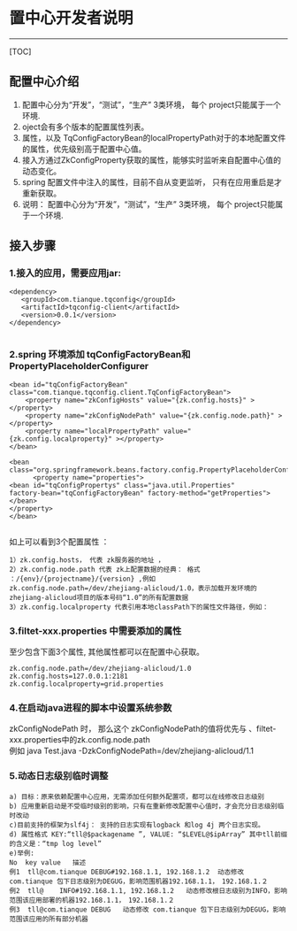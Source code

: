 
<html>
<H1>置中心开发者说明</H1>
</html>



****

[TOC]

## 配置中心介绍


1. 配置中心分为“开发”，“测试”，“生产” 3类环境， 每个 project只能属于一个环境.   
2. oject会有多个版本的配置属性列表。 
3. 属性，以及 TqConfigFactoryBean的localPropertyPath对于的本地配置文件的属性，优先级别高于配置中心值。 
4. 接入方通过ZkConfigProperty获取的属性，能够实时监听来自配置中心值的动态变化。 
5. spring 配置文件中注入的属性，目前不自从变更监听， 只有在应用重启是才重新获取。 
6. 说明： 配置中心分为“开发”，“测试”，“生产” 3类环境， 每个 project只能属于一个环境. 

## 接入步骤 

### 1.接入的应用，需要应用jar: 
``` 
<dependency>
   <groupId>com.tianque.tqconfig</groupId>
   <artifactId>tqconfig-client</artifactId>
   <version>0.0.1</version>
</dependency>
			
```
### 2.spring 环境添加 tqConfigFactoryBean和 PropertyPlaceholderConfigurer 
```    
<bean id="tqConfigFactoryBean" class="com.tianque.tqconfig.client.TqConfigFactoryBean">
	<property name="zkConfigHosts" value="{zk.config.hosts}" ></property>
	<property name="zkConfigNodePath" value="{zk.config.node.path}" ></property>
	<property name="localPropertyPath" value="{zk.config.localproperty}" ></property>	
</bean>	
		
<bean class="org.springframework.beans.factory.config.PropertyPlaceholderConfigurer">
	  <property name="properties">
<bean id="tqConfigPropertys" class="java.util.Properties"								factory-bean="tqConfigFactoryBean" factory-method="getProperties">
</bean>
</property>
</bean>
				

```
如上可以看到3个配置属性 ： 
~~~~
1）zk.config.hosts， 代表 zk服务器的地址 ， 
2）zk.config.node.path 代表 zk上配置数据的经典： 格式 ：/{env}/{projectname}/{version} ,例如zk.config.node.path=/dev/zhejiang-alicloud/1.0，表示加载开发环境的zhejiang-alicloud项目的版本号码“1.0”的所有配置数据 
3）zk.config.localproperty 代表引用本地classPath下的属性文件路径，例如： 
~~~~


### 3.filtet-xxx.properties 中需要添加的属性
至少包含下面3个属性, 其他属性都可以在配置中心获取。 

```
zk.config.node.path=/dev/zhejiang-alicloud/1.0
zk.config.hosts=127.0.0.1:2181
zk.config.localproperty=grid.properties

```
     
					
				


### 4.在启动java进程的脚本中设置系统参数
zkConfigNodePath 时， 那么这个 zkConfigNodePath的值将优先与 、filtet-xxx.properties中的zk.config.node.path   
例如 java Test.java -DzkConfigNodePath=/dev/zhejiang-alicloud/1.1 


### 5.动态日志级别临时调整
~~~~
a) 目标：原来依赖配置中心应用，无需添加任何额外配置项，都可以在线修改日志级别 
b) 应用重新启动是不受临时级别的影响，只有在重新修改配置中心值时，才会充分日志级别临时改动 
c)目前支持的框架为slf4j： 支持的日志实现有logback 和log 4j 两个日志实现。 
d) 属性格式 KEY:“tll@$packagename ”, VALUE: “$LEVEL@$ipArray” 其中tll前缀的含义是：“tmp log level” 
e)举例: 
No	key	value	描述  
例1	tll@com.tianque	DEBUG#192.168.1.1, 192.168.1.2	动态修改 com.tianque 包下日志级别为DEGUG，影响范围机器192.168.1.1，　192.168.1.２  
例2	tll@	INFO#192.168.1.1, 192.168.1.2	动态修改根日志级别为INFO，影响范围该应用部署的机器192.168.1.1，　192.168.1.２
例3	tll@com.tianque	DEBUG	动态修改 com.tianque 包下日志级别为DEGUG，影响范围该应用的所有部分机器
~~~~

